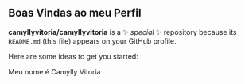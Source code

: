 ## Boas Vindas ao meu Perfil

**camyllyvitoria/camyllyvitoria** is a ✨ _special_ ✨ repository because its `README.md` (this file) appears on your GitHub profile.

Here are some ideas to get you started:

Meu nome é Camylly Vitoria
